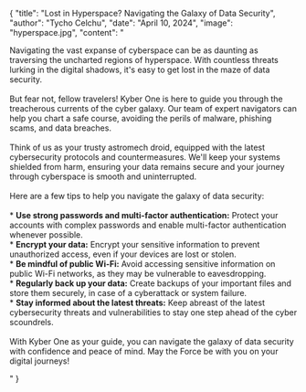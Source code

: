   {
    "title": "Lost in Hyperspace? Navigating the Galaxy of Data Security",
    "author": "Tycho Celchu",
    "date": "April 10, 2024",
    "image": "hyperspace.jpg",
    "content": "<p>Navigating the vast expanse of cyberspace can be as daunting as traversing the uncharted regions of hyperspace. With countless threats lurking in the digital shadows, it's easy to get lost in the maze of data security.<br><br>But fear not, fellow travelers! Kyber One is here to guide you through the treacherous currents of the cyber galaxy. Our team of expert navigators can help you chart a safe course, avoiding the perils of malware, phishing scams, and data breaches.<br><br>Think of us as your trusty astromech droid, equipped with the latest cybersecurity protocols and countermeasures. We'll keep your systems shielded from harm, ensuring your data remains secure and your journey through cyberspace is smooth and uninterrupted.<br><br>Here are a few tips to help you navigate the galaxy of data security:<br><br>* <b>Use strong passwords and multi-factor authentication:</b> Protect your accounts with complex passwords and enable multi-factor authentication whenever possible.<br>* <b>Encrypt your data:</b> Encrypt your sensitive information to prevent unauthorized access, even if your devices are lost or stolen.<br>* <b>Be mindful of public Wi-Fi:</b> Avoid accessing sensitive information on public Wi-Fi networks, as they may be vulnerable to eavesdropping.<br>* <b>Regularly back up your data:</b> Create backups of your important files and store them securely, in case of a cyberattack or system failure.<br>* <b>Stay informed about the latest threats:</b> Keep abreast of the latest cybersecurity threats and vulnerabilities to stay one step ahead of the cyber scoundrels.<br><br>With Kyber One as your guide, you can navigate the galaxy of data security with confidence and peace of mind. May the Force be with you on your digital journeys!</p>"
  }